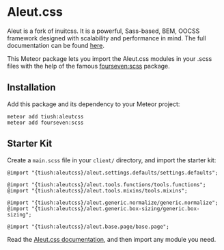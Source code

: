 # Aleut.css

Aleut is a fork of inuitcss. It is a powerful, Sass-based, BEM, OOCSS framework designed with
scalability and performance in mind.
The full documentation can be found [here](http://aleutcss.github.io/).

This Meteor package lets you import the Aleut.css modules in your .scss files with the help of
the famous [fourseven:scss](https://atmospherejs.com/fourseven/scss) package.

## Installation

Add this package and its dependency to your Meteor project:

```
meteor add tiush:aleutcss
meteor add fourseven:scss
```

## Starter Kit

Create a `main.scss` file in your `client/` directory, and import the starter kit:

```
@import "{tiush:aleutcss}/aleut.settings.defaults/settings.defaults";

@import "{tiush:aleutcss}/aleut.tools.functions/tools.functions";
@import "{tiush:aleutcss}/aleut.tools.mixins/tools.mixins";

@import "{tiush:aleutcss}/aleut.generic.normalize/generic.normalize";
@import "{tiush:aleutcss}/aleut.generic.box-sizing/generic.box-sizing";

@import "{tiush:aleutcss}/aleut.base.page/base.page";
```

Read the [Aleut.css documentation](http://aleutcss.github.io/), and then import any module
you need.
